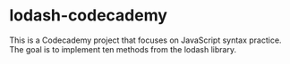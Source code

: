 # lodash-codecademy
This is a Codecademy project that focuses on JavaScript syntax practice. The goal is to implement ten methods from the lodash library.
